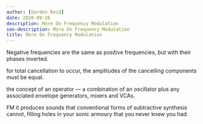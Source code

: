 ```yaml
---
author: [Gordon Reid]
date: 2020-09-26
description: More On Frequency Modulation
seo-description: More On Frequency Modulation
title: More On Frequency Modulation
---
```


Negative frequencies are the same as positive frequencies, but with their phases inverted.

for total cancellation to occur, the amplitudes of the cancelling components must be equal.

the concept of an operator — a combination of an oscillator plus any associated envelope generators, mixers and VCAs.

FM it produces sounds that conventional forms of subtractive synthesis cannot, filling holes in your sonic armoury that you never knew you had.
